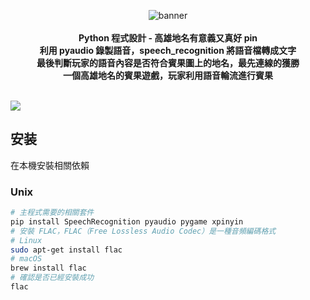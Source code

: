 <p align="center">
    <img src="./doc/banner.png" alt="banner">
    <br />
    <br />
    <b>Python 程式設計 - 高雄地名有意義又真好 pin</b>
    <br />
    <b>利用 pyaudio 錄製語音，speech_recognition 將語音檔轉成文字</b>
   <br />
    <b>最後判斷玩家的語音內容是否符合賓果圖上的地名，最先連線的獲勝</b>
   <br />
    <b>一個高雄地名的賓果遊戲，玩家利用語音輪流進行賓果</b>
    <br />
    <br />
</p>

[<img src="https://img.shields.io/badge/Language-Python-blue"/>](https://img.shields.io/badge/Language-Python-blue) 

## 安装

在本機安裝相關依賴

### Unix

```bash
# 主程式需要的相關套件
pip install SpeechRecognition pyaudio pygame xpinyin
# 安裝 FLAC，FLAC（Free Lossless Audio Codec）是一種音頻編碼格式
# Linux
sudo apt-get install flac
# macOS
brew install flac
# 確認是否已經安裝成功
flac
```

